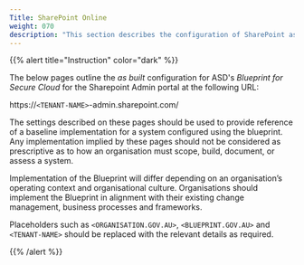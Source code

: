 ```yaml
---
Title: SharePoint Online
weight: 070
description: "This section describes the configuration of SharePoint associated with systems built according to guidance in ASD's Blueprint for Secure Cloud."
---
```


{{% alert title="Instruction" color="dark" %}}
 
The below pages outline the *as built* configuration for ASD's *Blueprint for Secure Cloud* for the Sharepoint Admin portal at the following URL: 
 
https://`<TENANT-NAME>`-admin.sharepoint.com/
 
The settings described on these pages should be used to provide reference of a baseline implementation for a system configured using the blueprint. Any implementation implied by these pages should not be considered as prescriptive as to how an organisation must scope, build, document, or assess a system.
 
Implementation of the Blueprint will differ depending on an organisation’s operating context and organisational culture. Organisations should implement the Blueprint in alignment with their existing change management, business processes and frameworks.
 
Placeholders such as `<ORGANISATION.GOV.AU>`, `<BLUEPRINT.GOV.AU>` and `<TENANT-NAME>` should be replaced with the relevant details as required.
 
{{% /alert %}}